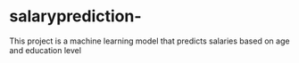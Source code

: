 # salaryprediction-
This project is a machine learning model that predicts  salaries based on age and education level
